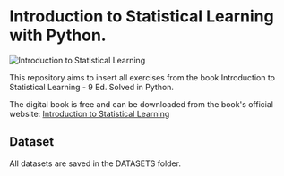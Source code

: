 # Introduction to Statistical Learning with Python.

![Introduction to Statistical Learning](https://images.springer.com/sgw/books/medium/9781461471370.jpg)

This repository aims to insert all exercises from the book Introduction to Statistical Learning - 9 Ed. Solved in Python.

The digital book is free and can be downloaded from the book's official website: <a href='http://faculty.marshall.usc.edu/gareth-james/ISL/'>Introduction to Statistical Learning</a>


## <b> Dataset </b> 

All datasets are saved in the </b>DATASETS</b> folder.
